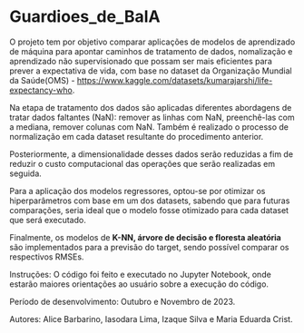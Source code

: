 # Guardioes_de_BaIA
O projeto tem por objetivo comparar aplicações de modelos de aprendizado de máquina para apontar caminhos de tratamento de dados, nomalização e aprendizado não supervisionado que possam ser mais eficientes para prever a expectativa de vida, com base no dataset da Organização Mundial da Saúde(OMS) - https://www.kaggle.com/datasets/kumarajarshi/life-expectancy-who.

Na etapa de tratamento dos dados são aplicadas diferentes abordagens de tratar dados faltantes (NaN): remover as linhas com NaN, preenchê-las com a mediana, remover colunas com NaN. Também é realizado o processo de normalização em cada dataset resultante do procedimento anterior.

Posteriormente, a dimensionalidade desses dados serão reduzidas a fim de reduzir o custo computacional das operações que serão realizadas em seguida.

Para a aplicação dos modelos regressores, optou-se por otimizar os hiperparâmetros com base em um dos datasets, sabendo que para futuras comparações, seria ideal que o modelo fosse otimizado para cada dataset que será executado.

Finalmente, os modelos de **K-NN, árvore de decisão e floresta aleatória** são implementados para a previsão do target, sendo possível comparar os respectivos RMSEs.



Instruções: O código foi feito e executado no Jupyter Notebook, onde estarão maiores orientações ao usuário sobre a execução do código.

Período de desenvolvimento: Outubro e Novembro de 2023.

Autores: Alice Barbarino, Iasodara Lima, Izaque Silva e Maria Eduarda Crist.

